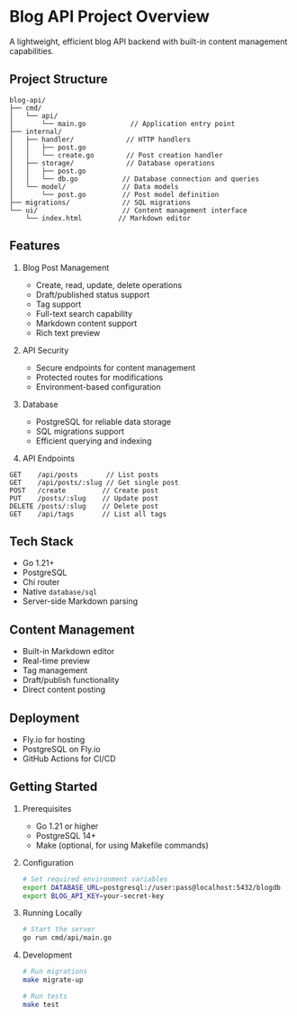 # Blog API Project Overview

A lightweight, efficient blog API backend with built-in content management capabilities.

## Project Structure
```
blog-api/
├── cmd/
│   └── api/
│       └── main.go           // Application entry point
├── internal/
│   ├── handler/             // HTTP handlers
│   │   ├── post.go
│   │   └── create.go        // Post creation handler
│   ├── storage/             // Database operations
│   │   ├── post.go
│   │   └── db.go           // Database connection and queries
│   └── model/              // Data models
│       └── post.go         // Post model definition
├── migrations/             // SQL migrations
└── ui/                     // Content management interface
    └── index.html         // Markdown editor
```

## Features

1. Blog Post Management
   - Create, read, update, delete operations
   - Draft/published status support
   - Tag support
   - Full-text search capability
   - Markdown content support
   - Rich text preview

2. API Security
   - Secure endpoints for content management
   - Protected routes for modifications
   - Environment-based configuration

3. Database
   - PostgreSQL for reliable data storage
   - SQL migrations support
   - Efficient querying and indexing

4. API Endpoints
```
GET    /api/posts       // List posts
GET    /api/posts/:slug // Get single post
POST   /create         // Create post
PUT    /posts/:slug    // Update post
DELETE /posts/:slug    // Delete post
GET    /api/tags       // List all tags
```

## Tech Stack
- Go 1.21+
- PostgreSQL
- Chi router
- Native `database/sql`
- Server-side Markdown parsing

## Content Management
- Built-in Markdown editor
- Real-time preview
- Tag management
- Draft/publish functionality
- Direct content posting

## Deployment
- Fly.io for hosting
- PostgreSQL on Fly.io
- GitHub Actions for CI/CD

## Getting Started

1. Prerequisites
   - Go 1.21 or higher
   - PostgreSQL 14+
   - Make (optional, for using Makefile commands)

2. Configuration
   ```bash
   # Set required environment variables
   export DATABASE_URL=postgresql://user:pass@localhost:5432/blogdb
   export BLOG_API_KEY=your-secret-key
   ```

3. Running Locally
   ```bash
   # Start the server
   go run cmd/api/main.go
   ```

4. Development
   ```bash
   # Run migrations
   make migrate-up

   # Run tests
   make test
   ```